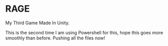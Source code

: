 # RAGE
My Third Game Made In Unity.

This is the second time I am using Powershell for this, hope this goes more smoothly than before.
Pushing all the files now!
